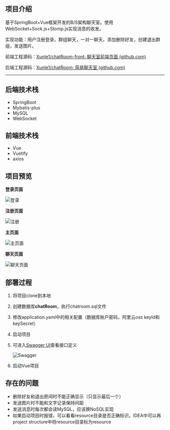 ## 项目介绍
基于SpringBoot+Vue框架开发的B/S架构聊天室。使用WebSocket+Sock.js+Stomp.js实现消息的收发。

实现功能：用户注册登录，群组聊天，一对一聊天，添加删除好友，创建退出群组，发送图片。

前端工程源码：[Xunle1/chatRoom-front: 聊天室前端页面 (github.com)](https://github.com/Xunle1/chatRoom-front)

后端工程源码：[Xunle1/chatRoom: 简易聊天室 (github.com)](https://github.com/Xunle1/chatRoom)

---

## 后端技术栈

-   SpringBoot
-   Mybatis-plus
-   MySQL
-   WebSocket

## 前端技术栈

-   Vue
-   Vuetify
-   axios

## 项目预览

**登录页面**

![登录](https://gitee.com/xunle1/drawing-bed/raw/master/typora%5C/20210815024533.png)

**注册页面**

![注册](https://gitee.com/xunle1/drawing-bed/raw/master/typora%5C/20210815024617.png)

**主页面**

![主页面](https://gitee.com/xunle1/drawing-bed/raw/master/typora%5C/20210815024700.png)

**聊天页面**

![聊天页面](C:\Users\16013\AppData\Roaming\Typora\typora-user-images\image-20210815024843127.png)

## 部署过程

1.  将项目clone到本地

2.  创建数据库**chatRoom**，执行chatroom.sql文件

3.  修改application.yaml中的相关配置（数据库账户密码，阿里云oss keyId和keySecret）

4.  启动项目

5.  可进入[Swagger UI](http://localhost:8000/swagger-ui.html)查看接口定义

    ![Swagger](https://gitee.com/xunle1/drawing-bed/raw/master/typora%5C/20210815030254.png)

6.  启动Vue项目

## 存在的问题

-   删除好友和退出房间时不能正确显示（只显示最后一个）
-   发送图片时不能和文字记录保持间距
-   发送消息时每次都会读MySQL，应该换NoSQL实现
-   如果启动项目时报错，可以看看resource目录是否正确标识。IDEA中可以再project structure中将resource目录标为resource